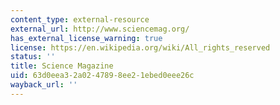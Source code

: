 ```yaml
---
content_type: external-resource
external_url: http://www.sciencemag.org/
has_external_license_warning: true
license: https://en.wikipedia.org/wiki/All_rights_reserved
status: ''
title: Science Magazine
uid: 63d0eea3-2a02-4789-8ee2-1ebed0eee26c
wayback_url: ''
---
```

